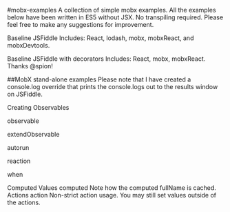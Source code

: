 #mobx-examples
A collection of simple mobx examples. All the examples below have been written in ES5 without JSX. No transpiling required. Please feel free to make any suggestions for improvement.

Baseline JSFiddle Includes: React, lodash, mobx, mobxReact, and mobxDevtools.

Baseline JSFiddle with decorators Includes: React, mobx, mobxReact. Thanks @spion!

##MobX stand-alone examples
Please note that I have created a console.log override that prints the console.logs out to the results window on JSFiddle.

Creating Observables

observable

extendObservable

autorun

reaction

when

Computed Values
computed
Note how the computed fullName is cached.
Actions
action
Non-strict action usage. You may still set values outside of the actions.
